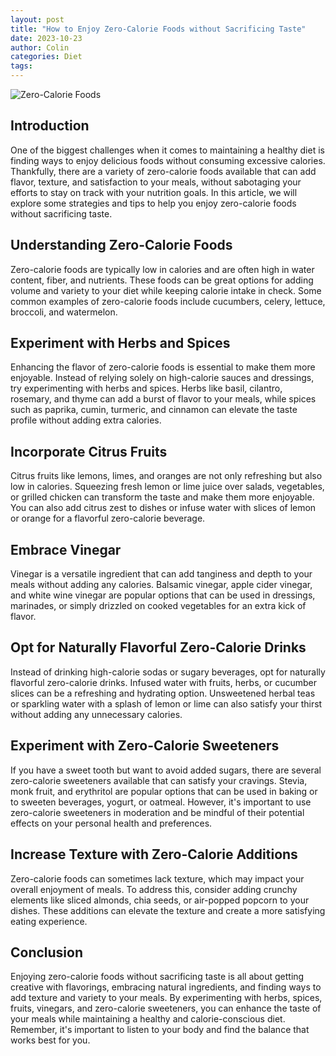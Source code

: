 ```yaml
---
layout: post
title: "How to Enjoy Zero-Calorie Foods without Sacrificing Taste"
date: 2023-10-23
author: Colin
categories: Diet
tags: 
---
```


![Zero-Calorie Foods](https://source.unsplash.com/1600x900/?healthy,food)

## Introduction

One of the biggest challenges when it comes to maintaining a healthy diet is finding ways to enjoy delicious foods without consuming excessive calories. Thankfully, there are a variety of zero-calorie foods available that can add flavor, texture, and satisfaction to your meals, without sabotaging your efforts to stay on track with your nutrition goals. In this article, we will explore some strategies and tips to help you enjoy zero-calorie foods without sacrificing taste.

## Understanding Zero-Calorie Foods

Zero-calorie foods are typically low in calories and are often high in water content, fiber, and nutrients. These foods can be great options for adding volume and variety to your diet while keeping calorie intake in check. Some common examples of zero-calorie foods include cucumbers, celery, lettuce, broccoli, and watermelon.

## Experiment with Herbs and Spices

Enhancing the flavor of zero-calorie foods is essential to make them more enjoyable. Instead of relying solely on high-calorie sauces and dressings, try experimenting with herbs and spices. Herbs like basil, cilantro, rosemary, and thyme can add a burst of flavor to your meals, while spices such as paprika, cumin, turmeric, and cinnamon can elevate the taste profile without adding extra calories.

## Incorporate Citrus Fruits

Citrus fruits like lemons, limes, and oranges are not only refreshing but also low in calories. Squeezing fresh lemon or lime juice over salads, vegetables, or grilled chicken can transform the taste and make them more enjoyable. You can also add citrus zest to dishes or infuse water with slices of lemon or orange for a flavorful zero-calorie beverage.

## Embrace Vinegar

Vinegar is a versatile ingredient that can add tanginess and depth to your meals without adding any calories. Balsamic vinegar, apple cider vinegar, and white wine vinegar are popular options that can be used in dressings, marinades, or simply drizzled on cooked vegetables for an extra kick of flavor.

## Opt for Naturally Flavorful Zero-Calorie Drinks

Instead of drinking high-calorie sodas or sugary beverages, opt for naturally flavorful zero-calorie drinks. Infused water with fruits, herbs, or cucumber slices can be a refreshing and hydrating option. Unsweetened herbal teas or sparkling water with a splash of lemon or lime can also satisfy your thirst without adding any unnecessary calories.

## Experiment with Zero-Calorie Sweeteners

If you have a sweet tooth but want to avoid added sugars, there are several zero-calorie sweeteners available that can satisfy your cravings. Stevia, monk fruit, and erythritol are popular options that can be used in baking or to sweeten beverages, yogurt, or oatmeal. However, it's important to use zero-calorie sweeteners in moderation and be mindful of their potential effects on your personal health and preferences.

## Increase Texture with Zero-Calorie Additions

Zero-calorie foods can sometimes lack texture, which may impact your overall enjoyment of meals. To address this, consider adding crunchy elements like sliced almonds, chia seeds, or air-popped popcorn to your dishes. These additions can elevate the texture and create a more satisfying eating experience.

## Conclusion

Enjoying zero-calorie foods without sacrificing taste is all about getting creative with flavorings, embracing natural ingredients, and finding ways to add texture and variety to your meals. By experimenting with herbs, spices, fruits, vinegars, and zero-calorie sweeteners, you can enhance the taste of your meals while maintaining a healthy and calorie-conscious diet. Remember, it's important to listen to your body and find the balance that works best for you.